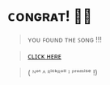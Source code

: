 # ᴄᴏɴɢʀᴀᴛ! 🍥🍥
>ʏᴏᴜ ꜰᴏᴜɴᴅ ᴛʜᴇ ꜱᴏɴɢ !!!


>[ᴄʟɪᴄᴋ ʜᴇʀᴇ](https://www.youtube.com/watch?v=KYxY8dMnFDM)

>( ᴺᵒᵗ ᴬ ᴿⁱᶜᵏᴿᵒˡˡ ᴵ ᴾʳᵒᵐⁱˢᵉ !)








